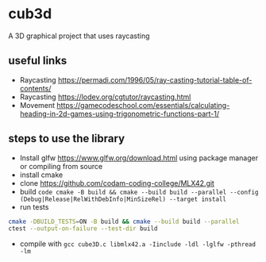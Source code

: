 # cub3d
A 3D graphical project that uses raycasting

## useful links
- Raycasting https://permadi.com/1996/05/ray-casting-tutorial-table-of-contents/
- Raycasting https://lodev.org/cgtutor/raycasting.html
- Movement https://gamecodeschool.com/essentials/calculating-heading-in-2d-games-using-trigonometric-functions-part-1/

## steps to use the library
- Install glfw https://www.glfw.org/download.html using package manager or compiling from source
- install cmake
- clone https://github.com/codam-coding-college/MLX42.git
- build ```code
cmake -B build && cmake --build build --parallel --config (Debug|Release|RelWithDebInfo|MinSizeRel) --target install```
- run tests
```bash
cmake -DBUILD_TESTS=ON -B build && cmake --build build --parallel
ctest --output-on-failure --test-dir build
```
- compile with `gcc cube3D.c libmlx42.a -Iinclude -ldl -lglfw -pthread -lm`